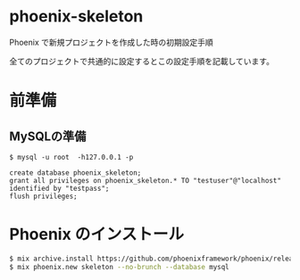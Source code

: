 # phoenix-skeleton
Phoenix で新規プロジェクトを作成した時の初期設定手順

全てのプロジェクトで共通的に設定するとこの設定手順を記載しています。

# 前準備
## MySQLの準備
```
$ mysql -u root  -h127.0.0.1 -p

create database phoenix_skeleton;
grant all privileges on phoenix_skeleton.* TO "testuser"@"localhost" identified by "testpass";
flush privileges;
```

# Phoenix のインストール

```bash
$ mix archive.install https://github.com/phoenixframework/phoenix/releases/download/v1.1.2/phoenix_new-1.1.2.ez
$ mix phoenix.new skeleton --no-brunch --database mysql
```

